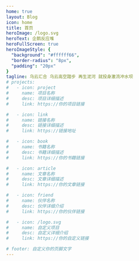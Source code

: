 ```yaml
---
home: true
layout: Blog
icon: home
title: 首页
heroImage: /logo.svg
heroText: 企鹅反应堆
heroFullScreen: true
heroImageStyle: {
  "background": "#ffffff66",
  "border-radius": "8px",
  "padding": "20px"
}
tagline: 乌云汇合 乌云高空踏步 再生泥河 就投身激流冲水坝
# projects:
#   - icon: project
#     name: 项目名称
#     desc: 项目详细描述
#     link: https://你的项目链接

#   - icon: link
#     name: 链接名称
#     desc: 链接详细描述
#     link: https://链接地址

#   - icon: book
#     name: 书籍名称
#     desc: 书籍详细描述
#     link: https://你的书籍链接

#   - icon: article
#     name: 文章名称
#     desc: 文章详细描述
#     link: https://你的文章链接

#   - icon: friend
#     name: 伙伴名称
#     desc: 伙伴详细介绍
#     link: https://你的伙伴链接

#   - icon: /logo.svg
#     name: 自定义项目
#     desc: 自定义详细介绍
#     link: https://你的自定义链接

# footer: 自定义你的页脚文字
---
```


<!-- 这是一个博客主页的案例。

要使用此布局，你应该在页面前端设置 `layout: Blog` 和 `home: true`。

相关配置文档请见 [博客主页](https://vuepress-theme-hope.github.io/v2/zh/guide/blog/home/)。 -->
